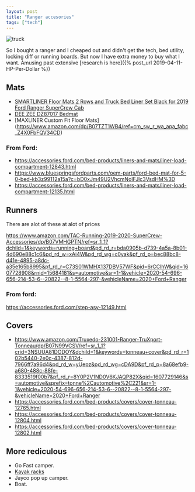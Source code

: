 ```yaml
--- 
layout: post
title: "Ranger accesories"
tags: ["tech"]
---
```


![truck](https://dsm01pap002files.storage.live.com/y4mPdnKLnFeyGHnyUHpL-KpvfGUyTuOVVgEympxAYplIZnLKTV_QiEJIPl1XWzM7KM_ksEmD6GMeB4_tn0VC9HKNGnHLOljUmMH86Yytte1tkxcOImGUiWSYuw7ZvA97hpQYIv8Uwxs69V0wE9t-VQOT-XFF2j1OCxQZMdm5mjhqINX15srP9sDYz2xkAOVu75u?width=660&height=495&cropmode=none)

So I bought a ranger and I cheaped out and didn't get the tech, bed utility, locking diff or running boards. But now I have extra money to buy what I want. Amusing past extensive [research is here]({% post_url 2019-04-11-HP-Per-Dollar %})

## Mats
* [SMARTLINER Floor Mats 2 Rows and Truck Bed Liner Set Black for 2019 Ford Ranger SuperCrew Cab](https://www.amazon.com/dp/B081TNSBY4/ref=cm_sw_r_wa_apa_fabc_b2X0FbZ4S2YN9)
* [DEE ZEE DZ87017 Bedmat]( https://www.amazon.com/dp/B07N3293J8/ref=cm_sw_r_wa_apa_fabc_u2X0FbG3BYYZ2)
* [MAXLINER Custom Fit Floor Mats] (https://www.amazon.com/dp/B07TZT1WB4/ref=cm_sw_r_wa_apa_fabc_Z4X0FbFQV34CD)

### From Ford: 
* https://accessories.ford.com/bed-products/liners-and-mats/liner-load-compartment-12843.html
* https://www.bluespringsfordparts.com/oem-parts/ford-bed-mat-for-5-0-bed-kb3z99112a15a?c=bD0xJm49U2VhcmNoIFJlc3VsdHM%3D
* https://accessories.ford.com/bed-products/liners-and-mats/liner-load-compartment-12135.html

## Runners
There are alot of these at alot of prices

https://www.amazon.com/TAC-Running-2019-2020-SuperCrew-Accessories/dp/B07VMHGPTN/ref=sr_1_1?dchild=1&keywords=running+board&pd_rd_r=bda0905b-d739-4a5a-8b01-4d690e88c1c6&pd_rd_w=xAi4W&pd_rd_wg=c0yak&pf_rd_p=bec88bc8-d41e-4895-a8dc-a35e165b8995&pf_rd_r=C73S01WMHX137DBV57WF&pid=6rCClhW&qid=1607728908&rnid=15684181&s=automotive&sr=1-1&vehicle=2020-54-696-656-214-53-6--20822--8-1-5564-297-&vehicleName=2020+Ford+Ranger

### From ford: 
https://accessories.ford.com/step-asy-12149.html

## Covers
* https://www.amazon.com/Truxedo-231001-Ranger-TruXport-Tonneau/dp/B07N99VCSV/ref=sr_1_1?crid=3NSUUA81DODOY&dchild=1&keywords=tonneau+cover&pd_rd_r=102b5440-2e0c-4387-812d-7966ff7a96d4&pd_rd_w=yUepz&pd_rd_wg=cDA9D&pf_rd_p=8a68efb9-a680-488c-88fe-8333519f00b7&pf_rd_r=8Y0P2V1ND0V6KJAQP82X&qid=1607729146&s=automotive&sprefix=tonne%2Cautomotive%2C221&sr=1-1&vehicle=2020-54-696-656-214-53-6--20822--8-1-5564-297-&vehicleName=2020+Ford+Ranger
* https://accessories.ford.com/bed-products/covers/cover-tonneau-12765.html
* https://accessories.ford.com/bed-products/covers/cover-tonneau-12804.html
* https://accessories.ford.com/bed-products/covers/cover-tonneau-12802.html


## More rediculous
* Go Fast camper. 
* [Kayak racks](https://www.outsidepursuits.com/best-truck-kayak-rack/#:~:text=Truck%20Kayak%20Rack%20Comparison%20Table%20%20%20,4.6%20%2F%205.0%20%203%20more%20rows%20)
* Jayco pop up camper. 
* Boat. 

